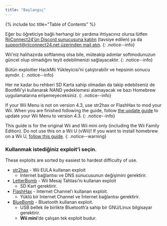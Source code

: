 ```yaml
---
title: "Başlangıç"
---
```


{% include toc title="Table of Contents" %}

Eğer bu öğreticiye bağlı herhangi bir yardıma ihtiyacınız olursa lütfen [RiiConnect24’ün Discord sunucusuna katılın](https://discord.gg/rc24) (tavsiye edilen) ya da [support@riiconnect24.net üzerinden mail atın](mailto:support@riiconnect24.net).
{: .notice--info}

Wii’niz halihazırda softlanmış olsa bile, müteakip adımlar softmodunuzun güncel olup olmadığını teyit edebilmenizi sağlayacaktır.
{: .notice--info}

Bütün exploitler HackMii Yükleyicisi’ni çalıştırabilir ve hepsinin sonucu aynıdır.
{: .notice--info}

Her ne kadar bu rehberi SD Karta sahip olmadan da takip edebilseniz de BootMii’yi kullanarak NAND yedeklemesi alamayacak ve bazı Homebrew uygulamalarına erişemeyeceksiniz.
{: .notice--info}

If your Wii Menu is not on version 4.3, use str2hax or FlashHax to mod your Wii. When you are finished following the guide, follow [the update guide](update) to update your Wii Menu to version 4.3.
{: .notice--info}

This guide is for the original Wii and Wii mini only (including the Wii Family Edition). Do not use this on a Wii U (vWii)! If you want to install homebrew on a Wii U, [follow this guide](https://wiiu.hacks.guide).
{: .notice--warning}

### Kullanmak istediğiniz exploit’i seçin.

These exploits are sorted by easiest to hardest difficulty of use.

- [str2hax](str2hax) - Wii EULA kullanan exploit
    * İnternet bağlantısı ve DNS sunucusunun değişimini gerektirir.
- [LetterBomb](letterbomb) - Wii Mesaj Tahtası’nı kullanan exploit
    * SD Kart gerektirir.
- [FlashHax](flashhax) - Internet Channel’ı kullanan exploit.
    * Yüklü bir Internet Channel ve İnternet bağlantısı gerektirir.
- [BlueBomb](bluebomb) - Bluetooth kullanan exploit.
    * USB bellek ile birlikte Bluetooth’a sahip bir GNU/Linux bilgisayar gerektirir.
    * **Wii mini**‘de çalışan tek exploit budur.
